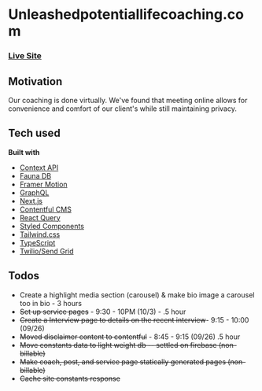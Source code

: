 # Unleashedpotentiallifecoaching.com

### [Live Site](https://jessrebelo.com/)

## Motivation

Our coaching is done virtually. We've found that meeting online allows for convenience and comfort of our client's while still maintaining privacy.

## Tech used

**Built with**

- [Context API](https://reactjs.org/docs/context.html)
- [Fauna DB](https://fauna.com/)
- [Framer Motion](https://motion.io)
- [GraphQL](https://graphql.org/)
- [Next.js](https://nextjs.org/)
- [Contentful CMS](https://contentful.com/)
- [React Query](https://tanstack.com/query/v3/)
- [Styled Components](https://styled-components.com/)
- [Tailwind.css](https://tailwindcss.com/)
- [TypeScript](https://www.typescriptlang.org/)
- [Twilio/Send Grid](https://www.twilio.com/sendgrid/email-api)

## Todos

- Create a highlight media section (carousel) & make bio image a carousel too in bio - 3 hours
- ~~Set up service pages~~ - 9:30 - 10PM (10/3) - .5 hour
- ~~Create a Interview page to details on the recent interview~~- 9:15 - 10:00 (09/26)
- ~~Moved disclaimer content to contentful~~ - 8:45 - 9:15 (09/26) .5 hour
- ~~Move constants data to light weight db -- settled on firebase (non-billable)~~
- ~~Make coach, post, and service page statically generated pages (non-billable)~~
- ~~Cache site constants response~~
